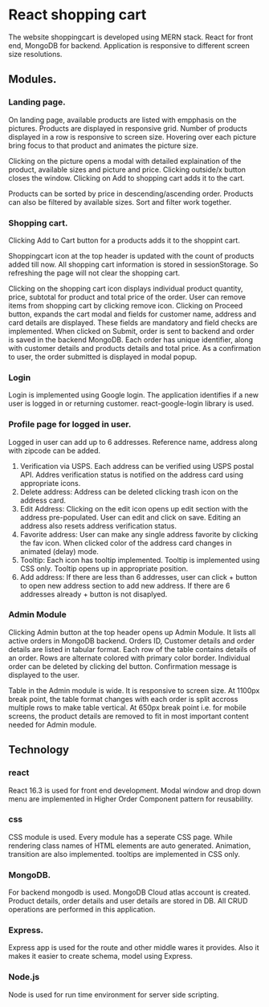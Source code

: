 # React shopping cart
The website shoppingcart is developed using MERN stack. React for front end, MongoDB for backend. Application is responsive to different screen size resolutions.

## Modules. 

### Landing page.
On landing page, available products are listed with empphasis on the pictures. Products are displayed in responsive grid. Number of products displayed in a row is responsive to screen size. Hovering over each picture bring focus to that product and animates the picture size.

Clicking on the picture opens a modal with detailed explaination of the product, available sizes and picture and price. Clicking outside/x button closes the window. Clicking on Add to shopping cart adds it to the cart.

Products can be sorted by price in descending/ascending order. Products can also be filtered by available sizes. Sort and filter work together.

### Shopping cart.
Clicking Add to Cart button for a products adds it to the shoppint cart.

Shoppingcart icon at the top header is updated with the count of products added till now. All shopping cart information is stored in sessionStorage. So refreshing the page will not clear the shopping cart.

Clicking on the shopping cart icon displays individual product quantity, price, subtotal for product and total price of the order. User can remove items from shopping cart by clicking remove icon. Clicking on Proceed button, expands the cart modal and fields for customer name, address and card details are displayed. These fields are mandatory and field checks are implemented. When clicked on Submit, order is sent to backend and order is saved in the backend MongoDB. Each order has unique identifier, along with customer details and products details and total price. As a confirmation to user, the order submitted is displayed in modal popup.

### Login
Login is implemented using Google login. The application identifies if a new user is logged in or returning customer. react-google-login library is used.

### Profile page for logged in user.
Logged in user can add up to 6 addresses. Reference name, address along with zipcode can be added. 

1. Verification via USPS. Each address can be verified using USPS postal API. Addres verification status is notified on the address card using appropriate icons.
2. Delete address: Address can be deleted clicking trash icon on the address card.
3. Edit Address: Clicking on the edit icon opens up edit section with the address pre-populated. User can edit and click on save. Editing an address also resets address verification status.
4. Favorite address: User can make any single address favorite by clicking the fav icon. When clicked color of the address card changes in animated (delay) mode.
5. Tooltip: Each icon has tooltip implemented. Tooltip is implemented using CSS only. Tooltip opens up in appropriate position.
6. Add address: If there are less than 6 addresses, user can click + button to open new address section to add new address. If there are 6 addresses already + button is not disaplyed.

### Admin Module
Clicking Admin button at the top header opens up Admin Module. It lists all active orders in MongoDB backend. Orders ID, Customer details and order details are listed in tabular format.
Each row of the table contains details of an order. Rows are alternate colored with primary color border. Individual order can be deleted by clicking del button. Confirmation message is displayed to the user.

Table in the Admin module is wide. It is responsive to screen size. At 1100px break point, the table format changes with each order is split accross multiple rows to make table vertical. At 650px break point i.e. for mobile screens, the product details are removed to fit in most important content needed for Admin module.

## Technology
### react
React 16.3 is used for front end development. Modal window and drop down menu are implemented in Higher Order Component pattern for reusability. 

### css
CSS module is used. Every module has a seperate CSS page. While rendering class names of HTML elements are auto generated. Animation, transition are also implemented.
tooltips are implemented in CSS only.

### MongoDB.
For backend mongodb is used. MongoDB Cloud atlas account is created. Product details, order details and user details are stored in DB. All CRUD operations are performed in this application.

### Express.
Express app is used for the route and other middle wares it provides. Also it makes it easier to create schema, model using Express.

### Node.js
Node is used for run time environment for server side scripting.
